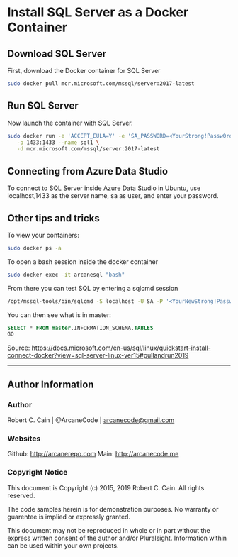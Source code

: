 # Install SQL Server as a Docker Container
## Download SQL Server 
First, download the Docker container for SQL Server
```bash
sudo docker pull mcr.microsoft.com/mssql/server:2017-latest
```

## Run SQL Server
Now launch the container with SQL Server.
```bash
sudo docker run -e 'ACCEPT_EULA=Y' -e 'SA_PASSWORD=<YourStrong!Passw0rd>' \
   -p 1433:1433 --name sql1 \
   -d mcr.microsoft.com/mssql/server:2017-latest
```

## Connecting from Azure Data Studio
To connect to SQL Server inside Azure Data Studio in Ubuntu, use localhost,1433 as the server name, sa as user, and enter your password. 

## Other tips and tricks
To view your containers:
```bash
sudo docker ps -a   
```

To open a bash session inside the docker container
```bash
sudo docker exec -it arcanesql "bash"
```
From there you can test SQL by entering a sqlcmd session
```bash
/opt/mssql-tools/bin/sqlcmd -S localhost -U SA -P '<YourNewStrong!Passw0rd>'
```
You can then see what is in master:
```sql
SELECT * FROM master.INFORMATION_SCHEMA.TABLES
GO
```

Source:
https://docs.microsoft.com/en-us/sql/linux/quickstart-install-connect-docker?view=sql-server-linux-ver15#pullandrun2019


---


## Author Information

### Author
Robert C. Cain | @ArcaneCode | arcanecode@gmail.com 

### Websites
Github: http://arcanerepo.com
Main: http://arcanecode.me 

### Copyright Notice
This document is Copyright (c) 2015, 2019 Robert C. Cain. All rights reserved.

The code samples herein is for demonstration purposes. No warranty or guarentee is implied or expressly granted. 

This document may not be reproduced in whole or in part without the express written consent of the author and/or Pluralsight. Information within can be used within your own projects.

